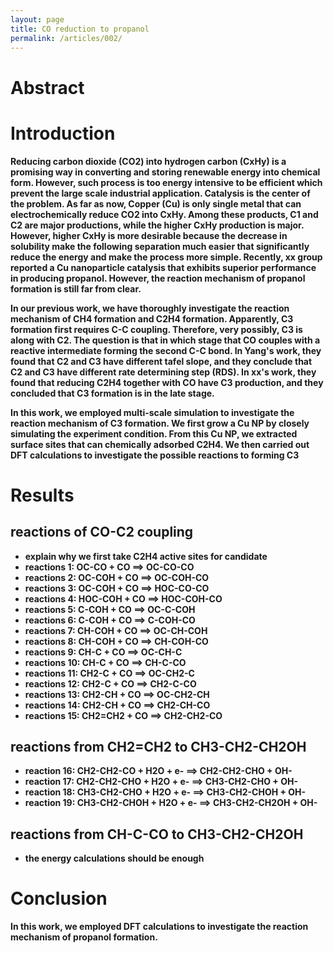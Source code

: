 ```yaml
---
layout: page
title: CO reduction to propanol
permalink: /articles/002/
---
```

# Abstract

# Introduction
**Reducing carbon dioxide (CO2) into hydrogen carbon (CxHy) is a promising way in converting and storing renewable energy into chemical form. However, such process is too energy intensive to be efficient which prevent the large scale industrial application. Catalysis is the center of the problem. As far as now, Copper (Cu) is only single metal that can electrochemically reduce CO2 into CxHy. Among these products, C1 and C2 are major productions, while the higher CxHy production is major. However, higher CxHy is more desirable because the decrease in solubility make the following separation much easier that significantly reduce the energy and make the process more simple. Recently, xx group reported a Cu nanoparticle catalysis that exhibits superior performance in producing propanol. However, the reaction mechanism of propanol formation is still far from clear.**

**In our previous work, we have thoroughly investigate the reaction mechanism of CH4 formation and C2H4 formation. Apparently, C3 formation first requires C-C coupling. Therefore, very possibly, C3 is along with C2. The question is that in which stage that CO couples with a reactive intermediate forming the second C-C bond. In Yang's work, they found that C2 and C3 have different tafel slope, and they conclude that C2 and C3 have different rate determining step (RDS). In xx's work, they found that reducing C2H4 together with CO have C3 production, and they concluded that C3 formation is in the late stage.**

**In this work, we employed multi-scale simulation to investigate the reaction mechanism of C3 formation. We first grow a Cu NP by closely simulating the experiment condition. From this Cu NP, we extracted surface sites that can chemically adsorbed C2H4. We then carried out DFT calculations to investigate the possible reactions to forming C3**
# Results
## reactions of CO-C2 coupling
- **explain why we first take C2H4 active sites for candidate**
- **reactions 1: OC-CO + CO ==> OC-CO-CO**
- **reactions 2: OC-COH + CO ==> OC-COH-CO**
- **reactions 3: OC-COH + CO ==> HOC-CO-CO**
- **reactions 4: HOC-COH + CO ==> HOC-COH-CO**
- **reactions 5: C-COH + CO ==> OC-C-COH**
- **reactions 6: C-COH + CO ==> C-COH-CO**
- **reactions 7: CH-COH + CO ==> OC-CH-COH**
- **reactions 8: CH-COH + CO ==> CH-COH-CO**
- **reactions 9: CH-C + CO ==> OC-CH-C**
- **reactions 10: CH-C + CO ==> CH-C-CO**
- **reactions 11: CH2-C + CO ==> OC-CH2-C**
- **reactions 12: CH2-C + CO ==> CH2-C-CO**
- **reactions 13: CH2-CH + CO ==> OC-CH2-CH**
- **reactions 14: CH2-CH + CO ==> CH2-CH-CO**
- **reactions 15: CH2=CH2 + CO ==> CH2-CH2-CO**
## reactions from CH2=CH2 to CH3-CH2-CH2OH
- **reaction 16: CH2-CH2-CO + H2O + e- ==> CH2-CH2-CHO + OH-**
- **reaction 17: CH2-CH2-CHO + H2O + e- ==> CH3-CH2-CHO + OH-**
- **reaction 18: CH3-CH2-CHO + H2O + e- ==> CH3-CH2-CHOH + OH-**
- **reaction 19: CH3-CH2-CHOH + H2O + e- ==> CH3-CH2-CH2OH + OH-**

## reactions from CH-C-CO to CH3-CH2-CH2OH
- **the energy calculations should be enough**

# Conclusion
**In this work, we employed DFT calculations to investigate the reaction mechanism of propanol formation.**

